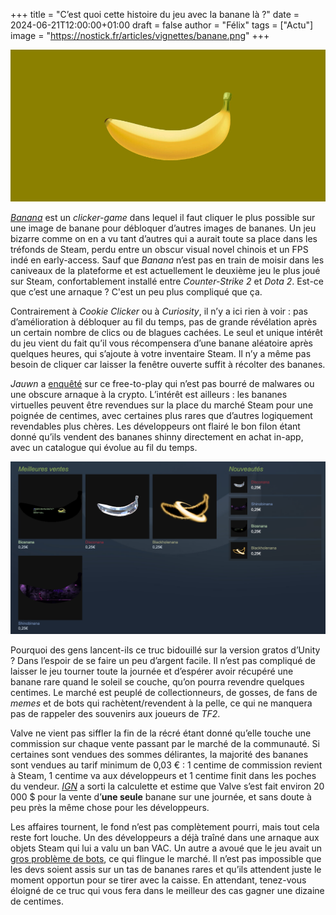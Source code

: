 +++
title = "C’est quoi cette histoire du jeu avec la banane là ?"
date = 2024-06-21T12:00:00+01:00
draft = false
author = "Félix"
tags = ["Actu"]
image = "https://nostick.fr/articles/vignettes/banane.png"
+++ 

![Capture d’écran du jeu Banana](banane.jpg "Qu’est-ce qui est jaune et qui attend ?")

*[Banana](https://store.steampowered.com/app/2923300/Banana/)* est un *clicker-game* dans lequel il faut cliquer le plus possible sur une image de banane pour débloquer d’autres images de bananes. Un jeu bizarre comme on en a vu tant d’autres qui a aurait toute sa place dans les tréfonds de Steam, perdu entre un obscur visual novel chinois et un FPS indé en early-access. Sauf que *Banana* n’est pas en train de moisir dans les caniveaux de la plateforme et est actuellement le deuxième jeu le plus joué sur Steam, confortablement installé entre *Counter-Strike 2* et *Dota 2*. Est-ce que c’est une arnaque ? C'est un peu plus compliqué que ça.

Contrairement à *Cookie Clicker* ou à *Curiosity*, il n’y a ici rien à voir : pas d’amélioration à débloquer au fil du temps, pas de grande révélation après un certain nombre de clics ou de blagues cachées. Le seul et unique intérêt du jeu vient du fait qu’il vous récompensera d’une banane aléatoire après quelques heures, qui s’ajoute à votre inventaire Steam. Il n’y a même pas besoin de cliquer car laisser la fenêtre ouverte suffit à récolter des bananes. 

*Jauwn* a [enquêté](https://www.youtube.com/watch?v=aitVHsg0rWA) sur ce free-to-play qui n’est pas bourré de malwares ou une obscure arnaque à la crypto. L’intérêt est ailleurs : les bananes virtuelles peuvent être revendues sur la place du marché Steam pour une poignée de centimes, avec certaines plus rares que d’autres logiquement revendables plus chères. Les développeurs ont flairé le bon filon étant donné qu’ils vendent des bananes shinny directement en achat in-app, avec un catalogue qui évolue au fil du temps.

![Capture d’écran du jeu Banana](achat.jpg "")

Pourquoi des gens lancent-ils ce truc bidouillé sur la version gratos d’Unity ? Dans l’espoir de se faire un peu d’argent facile. Il n’est pas compliqué de laisser le jeu tourner toute la journée et d’espérer avoir récupéré une banane rare quand le soleil se couche, qu’on pourra revendre quelques centimes. Le marché est peuplé de collectionneurs, de gosses, de fans de *memes* et de bots qui rachètent/revendent à la pelle, ce qui ne manquera pas de rappeler des souvenirs aux joueurs de *TF2*.

Valve ne vient pas siffler la fin de la récré étant donné qu’elle touche une commission sur chaque vente passant par le marché de la communauté. Si certaines sont vendues des sommes délirantes, la majorité des bananes sont vendues au tarif minimum de 0,03 € : 1 centime de commission revient à Steam, 1 centime va aux développeurs et 1 centime finit dans les poches du vendeur. *[IGN](https://www.ign.com/articles/banana-clicking-game-not-a-scam-developer-insists)* a sorti la calculette et estime que Valve s’est fait environ 20 000 $ pour la vente d’**une seule** banane sur une journée, et sans doute à peu près la même chose pour les développeurs. 

Les affaires tournent, le fond n’est pas complètement pourri, mais tout cela reste fort louche. Un des développeurs a déjà traîné dans une arnaque aux objets Steam qui lui a valu un ban VAC. Un autre a avoué que le jeu avait un [gros problème de bots](https://www.polygon.com/gaming/24173617/banana-clicker-game-steam-egg), ce qui flingue le marché. Il n’est pas impossible que les devs soient assis sur un tas de bananes rares et qu’ils attendent juste le moment opportun pour se tirer avec la caisse. En attendant, tenez-vous éloigné de ce truc qui vous fera dans le meilleur des cas gagner une dizaine de centimes. 






